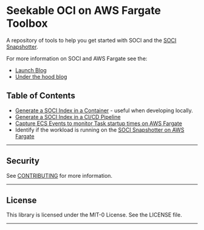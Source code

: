 # Seekable OCI on AWS Fargate Toolbox

A repository of tools to help you get started with SOCI and the [SOCI
Snapshotter](https://github.com/awslabs/soci-snapshotter).

For more information on SOCI and AWS Fargate see the:

- [Launch Blog](https://aws.amazon.com/blogs/aws/aws-fargate-enables-faster-container-startup-using-seekable-oci/)
- [Under the hood blog](https://aws.amazon.com/blogs/containers/under-the-hood-lazy-loading-container-images-with-seekable-oci-and-aws-fargate)

## Table of Contents

- [Generate a SOCI Index in a Container](./containerized-index-builder/) -
  useful when developing locally.
- [Generate a SOCI Index in a CI/CD Pipeline](./soci-codepipeline/)
- [Capture ECS Events to monitor Task startup times on AWS
  Fargate](./ecs-task-events/)
- Identify if the workload is running on the [SOCI Snapshotter on AWS
  Fargate](./am-i-lazy)

------

## Security

See [CONTRIBUTING](CONTRIBUTING.md#security-issue-notifications) for more information.

------

## License

This library is licensed under the MIT-0 License. See the LICENSE file.

------